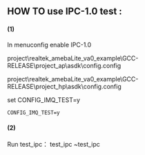 ## HOW TO use IPC-1.0 test :

####  (1) <Enable IPC-1.0 test config>

In menuconfig enable IPC-1.0

project\realtek_amebaLite_va0_example\GCC-RELEASE\project_ap\asdk\config\.config

project\realtek_amebaLite_va0_example\GCC-RELEASE\project_hp\asdk\config\.config

set CONFIG_IMQ_TEST=y

```
CONFIG_IMQ_TEST=y
```

####  (2) <Test Case>

Run test_ipc：
test_ipc
~test_ipc

